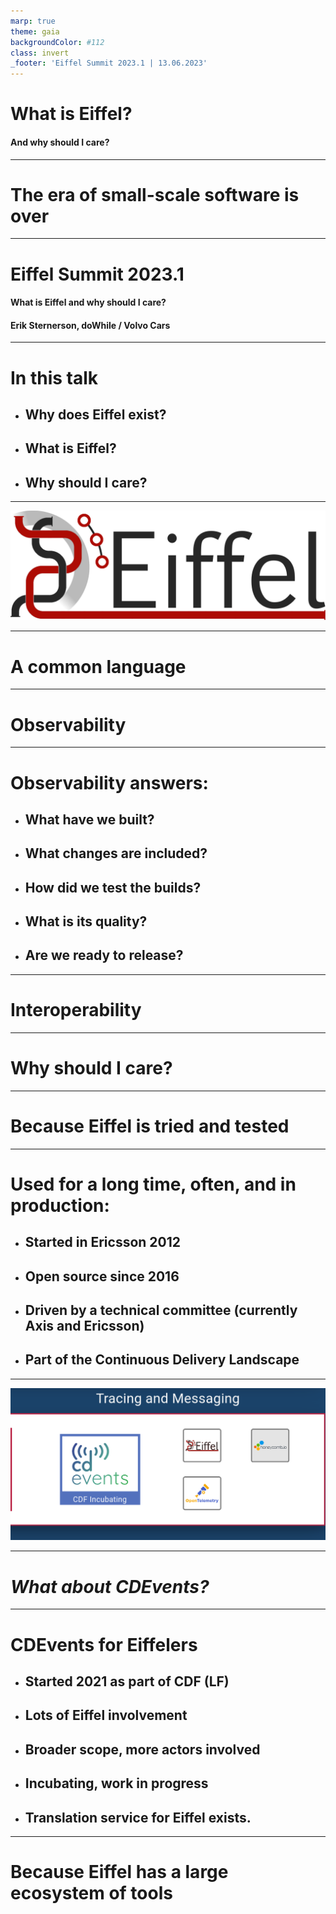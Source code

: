 ```yaml
---
marp: true
theme: gaia
backgroundColor: #112
class: invert
_footer: 'Eiffel Summit 2023.1 | 13.06.2023'
---
```

<!-- Uses MARP, see https://marp.app/ -->

<!--
class:
 - lead
 - invert
-->

# What is Eiffel?

#### And why should I care?

---
# The era of small-scale software is over

<!-- First, I would like to make a proclamation: The era of small-scale software is over.
It feels like wherever you look, on your phone, on your computer, in your home, at work and in society, most software is part of a much larger system.

The apps on your phone are often connected to the cloud. So are the applications on your computer. Maybe you have home-automation at home. Work can often be done just as easily outside the office as in the office. Your car might be connected 24/7 to receive updates and provide services. Government e-services are often connected together.

This doesn't mean that there is no small-scale software being developed, but I would say that most of what people are excited about is not stand-alone small-scale software. It is massive systems of connected parts. It is IoT + apps + cloud + AI + a lot of other stuff.

This puts a lot of weight on development processes and flows. For one, there are a lot of components that need to work together, but also there are a lot of different process that need to work together. Developing and releasing firmware for a hardware IoT device and building and deploying a performance tweak to a cloud service just ain't the same.

One thing that really helps is having a common language, and that is what we will be talking about today.
-->

---
# Eiffel Summit 2023.1

#### What is Eiffel and why should I care?

####

####

#### Erik Sternerson, doWhile / Volvo Cars

<!-- Notes
-->

---
<!--
_class:
 - invert
-->

# In this talk

* ## Why does Eiffel exist?
* ## What is Eiffel?
* ## Why should I care?

---

<!--
_backgroundColor: #766
-->

![bg contain](images/eiffel-logo.png)

<!-- Let's first look into what Eiffel is. 
-->

---

# A common language

<!-- Eiffel provides a common language both for technical systems and people. This common language allows both people and systems to ues the same words and concepts to refer to the same things. We will go into some of these concepts a bit later, but first I want to talk about two benefits of having a common language.
-->

---

# Observability

<!-- The first benefit is observability. With complex software-centric systems there is often a need to have multiple tools and systems involved in the development flows, and having them all produce information in a common language makes it a lot easier to track, visualize and understand what is going in development, verification and release flows. Observability can help us answer several questions, including:
-->

---
<!--
_class:
 - invert
-->

# Observability answers:

* ## What have we built?
* ## What changes are included?
* ## How did we test the builds?
* ## What is its quality?
* ## **Are we ready to release?**


---

# Interoperability

<!-- The second benefit of a common language is interoperability, as in making different tools and systems work better together. Flows are all about making things happen, and having a commmon language makes it easier not only to 
-->

---

# Why should I care?

<!-- ...
-->

---

# Because Eiffel is tried and tested

<!-- ...
-->

---
<!--
_class:
 - invert
-->

# Used for a long time, often, and in production:

* ## Started in Ericsson 2012
* ## Open source since 2016
* ## Driven by a technical committee (currently Axis and Ericsson)
* ## Part of the Continuous Delivery Landscape

---

![bg contain](images/cdf-landscape-messaging.png)

<!-- ...
-->

---

# _What about CDEvents?_

<!-- ...
-->

---
<!--
_class:
 - invert
-->

# CDEvents for Eiffelers

* ## Started 2021 as part of CDF (LF)
* ## Lots of Eiffel involvement
* ## Broader scope, more actors involved
* ## Incubating, work in progress
* ## Translation service for Eiffel exists.

---

# Because Eiffel has a large ecosystem of tools

<!-- ...
-->